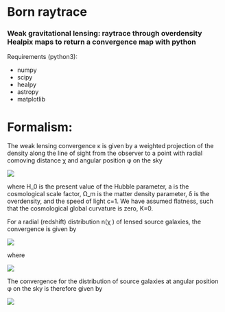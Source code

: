 # Born raytrace
### Weak gravitational lensing: raytrace through overdensity Healpix maps to return a convergence map with python

Requirements (python3):
- numpy
- scipy
- healpy
- astropy
- matplotlib

# Formalism:

The weak lensing convergence κ is given by a weighted projection of the density along the line of sight from the observer to a point with radial comoving distance χ and angular position φ on the sky

<img src="https://render.githubusercontent.com/render/math?math=\kappa({\phi}, \chi ) = \frac{3 H_0^2 \Omega_m}{2} \int_0^\chi  \frac{\chi' (\chi - \chi')}{\chi} \frac{\delta({\phi}, \chi')}{a(\chi')} \ \mathrm{d} \chi' ">

where H_0 is the present value of the Hubble parameter, a is the cosmological scale factor, Ω_m is the matter density parameter, δ is the overdensity, and the speed of light c=1. We have assumed flatness, such that the cosmological global curvature is zero, K=0.

For a radial (redshift) distribution n(χ ) of lensed source galaxies, the convergence is given by

<img src="https://render.githubusercontent.com/render/math?math=\kappa ({\phi}) = \int_0^\infty n(\chi) \kappa({\phi}, \chi ) \mathrm{d} \chi = \frac{3 H_0^2 \Omega_m}{2} \int_0^\infty \mathrm{d} \chi' f(\chi')  \chi' \frac{\delta({\phi}, \chi')}{a(\chi')} ">

where 

<img src="https://render.githubusercontent.com/render/math?math=f(\chi') = \int^{\infty}_{\chi^\prime}  \left( \frac{\chi - \chi^\prime}{\chi}\right)n(\chi) \mathrm{d} \chi  "> 

The convergence for the distribution of source galaxies at angular position φ on the sky is therefore given by

<img src="https://render.githubusercontent.com/render/math?math=\kappa({\phi}) = \frac{3 H_0^2 \Omega_m}{2} \int_0^\infty  \Big[ \int_0^\chi\frac{\chi' (\chi - \chi')}{\chi} \frac{\delta({\phi}, \chi')}{a(\chi')}  \mathrm{d} \chi'  \Big] n(\chi) \mathrm{d} \chi "> 
